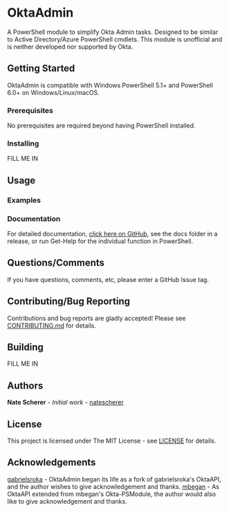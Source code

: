 # OktaAdmin

A PowerShell module to simplify Okta Admin tasks. Designed to be similar to Active Directory/Azure PowerShell cmdlets.
This module is unofficial and is neither developed nor supported by Okta.

## Getting Started

OktaAdmin is compatible with Windows PowerShell 5.1+ and PowerShell 6.0+ on Windows/Linux/macOS.

### Prerequisites

No prerequisites are required beyond having PowerShell installed.

### Installing
FILL ME IN
<!-- OktaAdmin is listed in the PowerShell Gallery [here](https://www.powershellgallery.com/packages/OktaAdmin), which means you can install on any internet-connected computer running PowerShell 5+ by running this command:

```PowerShell
Install-Module -Name OktaAdmin
```

If you'd prefer to install manually, follow these instructions:

1. Download the latest release from [releases](../../releases).
1. Extract it, then run the following to install

    ```PowerShell
    Install-Module -Path EXTRACTION-PATH-HERE\OktaAdmin
    ``` -->

## Usage

### Examples

<!-- #### Send-HtmlMailMessage

```PowerShell
$EmailSplat = @{
    To = "admin@contoso.com"
    Cc = "admin2@contoso.com"
    From = "poshemail@contoso.com"
    Subject = "Alert"
    Heading = "Alert"
    Footer = "Sent at $((Get-Date).ToUniversalTime() | Get-Date -format s) UTC"
    LastLine = ""
    Body = "This is an alert message."
    SmtpServer = "smtp.office365.com" 
    UseSsl = $true
    Port = 587
    Credential = $CredentialObject
}
Send-HtmlMailMessage @EmailSplat
``` -->

### Documentation

For detailed documentation, [click here on GitHub](docs), see the docs folder in a release, or run Get-Help for the individual function in PowerShell.

## Questions/Comments

If you have questions, comments, etc, please enter a GitHub Issue tag.

## Contributing/Bug Reporting

Contributions and bug reports are gladly accepted! Please see [CONTRIBUTING.md](CONTRIBUTING.md) for details.

## Building

FILL ME IN

## Authors

**Nate Scherer** - *Initial work* - [natescherer](https://github.com/natescherer)

## License

This project is licensed under The MIT License - see [LICENSE](LICENSE) for details.

## Acknowledgements

[gabrielsroka](https://github.com/gabrielsroka/OktaAPI.psm1) - OktaAdmin began its life as a fork of gabrielsroka's OktaAPI, and the author wishes to give acknowledgement and thanks.
[mbegan](https://github.com/mbegan/Okta-PSModule) - As OktaAPI extended from mbegan's Okta-PSModule, the author would also like to give acknowledgement and thanks.
